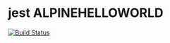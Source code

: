 # jest ALPINEHELLOWORLD

[![Build Status](http://192.168.56.3:8080/buildStatus/icon?job=Deployment)](https://8268-185-116-129-161.ngrok-free.app)